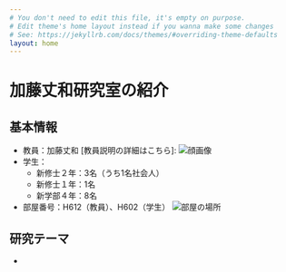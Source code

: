 ```yaml
---
# You don't need to edit this file, it's empty on purpose.
# Edit theme's home layout instead if you wanna make some changes
# See: https://jekyllrb.com/docs/themes/#overriding-theme-defaults
layout: home
---
```

# 加藤丈和研究室の紹介

## 基本情報

- 教員：加藤丈和 [教員説明の詳細はこちら]:
  ![顔画像]({{site.baseurl}}/images/kato_face.jpg)
- 学生：
  - 新修士２年：3名（うち1名社会人）
  - 新修士１年：1名
  - 新学部４年：8名
- 部屋番号：H612（教員）、H602（学生）
![部屋の場所]({{site.baseurl}}/images/room.jpg)
## 研究テーマ
- 

